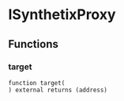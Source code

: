 # ISynthetixProxy





## Functions
### target
```solidity
function target(
) external returns (address)
```




